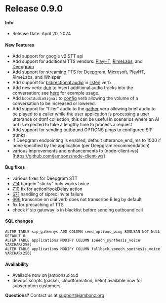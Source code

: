 # Release 0.9.0
#### Info
- Release Date: April 20, 2024

#### New Features
- Add support for google v2 STT api
- Add support for additional TTS vendors: [PlayHT](https://play.ht/), [RimeLabs](https://rime.ai/), and [Deepgram](https://deepgram.com/product/text-to-speech)
- Add support for streaming TTS for Deepgram, Microsoft, PlayHT, RimeLabs, and Whisper
- Add support for [bidirectional audio](/docs/supporting-articles/bidirectional-audio) in [listen](/docs/webhooks/listen) verb
- Add new verb: [dub](/docs/webhooks/dub/) to insert additional audio tracks into the conversation; see [here](/docs/supporting-articles/using-dub-tracks/) for example usage.
- Add `boostAudioSignal` to [config](/docs/webhooks/config) verb allowing the volume of a conversation to be increased or lowered.
- Add support for "filler" audio to the [gather](/docs/webhooks/config) verb allowing brief audio to be played to a caller while the user application is processing a user utterance or dtmf collection, this can be useful in scenarios where an AI bot is expected to take a lengthy time to process a request
- Add support for sending outbound OPTIONS pings to configured SIP trunks
- If Deepgram endpointing is enabled, default utterance_end_ms to 1000 if none specified by the application (per Deepgram recommendation)
- various improvements and enhancements to (node-client-ws)[https://github.com/jambonz/node-client-ws]


#### Bug fixes
- various fixes for Deepgram STT
- [714](https://github.com/jambonz/jambonz-feature-server/issues/714) bargein "sticky" only works twice
- [710](https://github.com/jambonz/jambonz-feature-server/issues/710) fix for actionHookDelay action
- [671](https://github.com/jambonz/jambonz-feature-server/issues/671) handling of siprec invite failure
- [666](https://github.com/jambonz/jambonz-feature-server/issues/666) transcribe on dial verb does not transcribe B leg by default 
- fix for precaching of TTS
- check if sip gateway is in blacklist before sending outbound call 

#### SQL changes

```
ALTER TABLE sip_gateways ADD COLUMN send_options_ping BOOLEAN NOT NULL DEFAULT 0
ALTER TABLE applications MODIFY COLUMN speech_synthesis_voice VARCHAR(256)
ALTER TABLE applications MODIFY COLUMN fallback_speech_synthesis_voice VARCHAR(256)
```

#### Availability
- Available now on jambonz.cloud
- devops scripts (packer, cloudformation, helm) available now for subscription customers

**Questions?** Contact us at <a href="mailto:support@jambonz.org">support@jambonz.org</a>